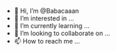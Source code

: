 - 👋 Hi, I’m @Babacaaan
- 👀 I’m interested in ...
- 🌱 I’m currently learning ...
- 💞️ I’m looking to collaborate on ...
- 📫 How to reach me ...

<!---
Babacaaan/Babacaaan is a ✨ special ✨ repository because its `README.md` (this file) appears on your GitHub profile.
You can click the Preview link to take a look at your changes.
--->
